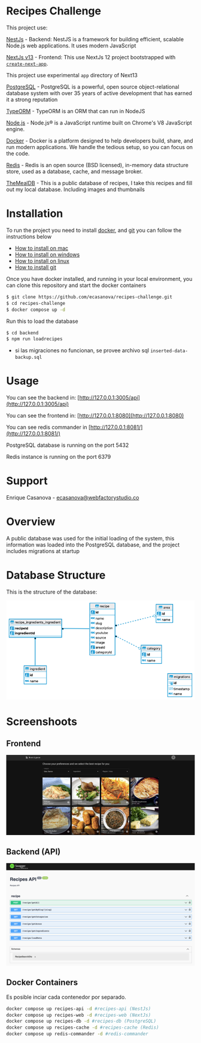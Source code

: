 # Recipes Challenge

This project use:

[NestJs](https://github.com/nestjs/nest) - Backend: NestJS is a framework for building efficient, scalable Node.js web applications. It uses modern JavaScript

[NextJs v13](https://nextjs.org/blog/next-13) - Frontend: This use NextJs 12 project bootstrapped with [`create-next-app`](https://github.com/vercel/next.js/tree/canary/packages/create-next-app).

This project use experimental `app` directory of Next13

[PostgreSQL](https://www.postgresql.org) - PostgreSQL is a powerful, open source object-relational database system with over 35 years of active development that has earned it a strong reputation

[TypeORM](https://typeorm.io/) - TypeORM is an ORM that can run in NodeJS

[Node.js](https://nodejs.org/en/) - Node.js® is a JavaScript runtime built on Chrome's V8 JavaScript engine.

[Docker](https://docker.com) - Docker is a platform designed to help developers build, share, and run modern applications. We handle the tedious setup, so you can focus on the code.

[Redis](https://redis.io/) - Redis is an open source (BSD licensed), in-memory data structure store, used as a database, cache, and message broker.

[TheMealDB](https://www.themealdb.com/) - This is a public database of recipes, I take this recipes and fill out my local database. Including images and thumbnails

# Installation

To run the project you need to install [docker](https://docs.docker.com), and [git](https://git-scm.com/book/en/v2/Getting-Started-Installing-Git) you can follow the instructions below

- [How to install on mac](https://docs.docker.com/desktop/install/mac-install/)
- [How to install on windows](https://docs.docker.com/desktop/install/windows-install/)
- [How to install on linux](https://docs.docker.com/desktop/install/linux-install/)
- [How to install git](https://git-scm.com/book/en/v2/Getting-Started-Installing-Git)

Once you have docker installed, and running in your local environment, you can clone this repository and start the docker containers

```bash
$ git clone https://github.com/ecasanova/recipes-challenge.git
$ cd recipes-challenge
$ docker compose up -d
```

Run this to load the database

```bash
$ cd backend
$ npm run loadrecipes
```

- si las migraciones no funcionan, se provee archivo sql `inserted-data-backup.sql`

# Usage

You can see the backend in: [http://127.0.0.1:3005/api](http://127.0.0.1:3005/api)

You can see the frontend in: [http://127.0.0.1:8080](http://127.0.0.1:8080)

You can see redis commander in [http://127.0.0.1:8081/](http://127.0.0.1:8081/)

PostgreSQL database is running on the port 5432

Redis instance is running on the port 6379

# Support

Enrique Casanova - [ecasanova@webfactorystudio.co](ecasanova@webfactorystudio.co)

# Overview

A public database was used for the initial loading of the system, this information was loaded into the PostgreSQL database, and the project includes migrations at startup

# Database Structure

This is the structure of the database:

![ER](er.png)

# Screenshoots

## Frontend

![frontend](frontend.png)

## Backend (API)

![backend](backend.png)

## Docker Containers

Es posible inciar cada contenedor por separado.

```bash
docker compose up recipes-api -d #recipes-api (NestJs)
docker compose up recipes-web -d #recipes-web (NextJs)
docker compose up recipes-db -d #recipes-db (PostgreSQL)
docker compose up recipes-cache -d #recipes-cache (Redis)
docker compose up redis-commander -d #redis-commander
```
